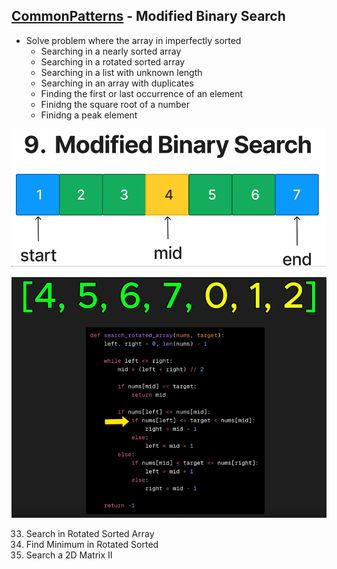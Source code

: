 ## [CommonPatterns](/README.md#common-patterns) - Modified Binary Search
- Solve problem where the array in imperfectly sorted
    - Searching in a nearly sorted array
    - Searching in a rotated sorted array
    - Searching in a list with unknown length
    - Searching in an array with duplicates
    - Finding the first or last occurrence of an element
    - Finidng the square root of a number
    - Finidng a peak element

![image](imgs/mbs-0.png)

![image](imgs/mbs-1.png)

33. Search in Rotated Sorted Array
153. Find Minimum in Rotated Sorted
240. Search a 2D Matrix II
